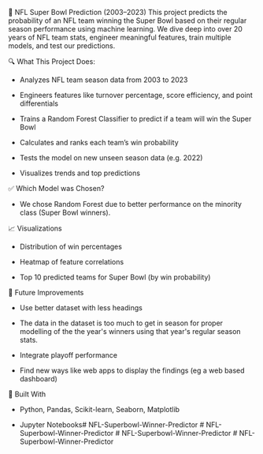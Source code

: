 🏈 NFL Super Bowl Prediction (2003–2023)
This project predicts the probability of an NFL team winning the Super Bowl based on their regular season performance using machine learning.
We dive deep into over 20 years of NFL team stats, engineer meaningful features, train multiple models, and test our predictions. 



🔍 What This Project Does:
- Analyzes NFL team season data from 2003 to 2023

- Engineers features like turnover percentage, score efficiency, and point differentials

- Trains a Random Forest Classifier to predict if a team will win the Super Bowl

- Calculates and ranks each team’s win probability

- Tests the model on new unseen season data (e.g. 2022)

- Visualizes trends and top predictions


✅ Which Model was Chosen?
- We chose Random Forest due to better performance on the minority class (Super Bowl winners).


📈 Visualizations
- Distribution of win percentages

- Heatmap of feature correlations

- Top 10 predicted teams for Super Bowl (by win probability)


🔬 Future Improvements
- Use better dataset with less headings

- The data in the dataset is too much to get in season for proper modelling of the the year's winners using that year's regular season stats.

- Integrate playoff performance

- Find new ways like web apps to display the findings (eg a web based dashboard)

🧠 Built With
- Python, Pandas, Scikit-learn, Seaborn, Matplotlib

- Jupyter Notebooks#   N F L - S u p e r b o w l - W i n n e r - P r e d i c t o r  
 #   N F L - S u p e r b o w l - W i n n e r - P r e d i c t o r  
 #   N F L - S u p e r b o w l - W i n n e r - P r e d i c t o r  
 #   N F L - S u p e r b o w l - W i n n e r - P r e d i c t o r  
 